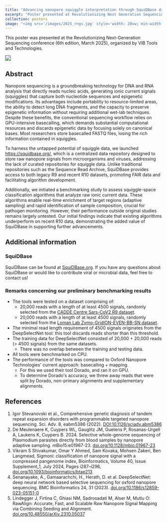 ```yaml
---
title: "Advancing nanopore squiggle interpretation through SquiDBase data centralisation and algorithmic benchmarking"
excerpt: "Poster presented at Revolutionizing Next Generation Sequencing 2025."
collection: posters
image: "<img src='/images/2025_rngs.jpg' style='width: 20vw; min-width: 100px; border: 1px solid grey;'>"
---
```


This poster was presented at the Revolutionizing Next-Generation Sequencing conference (6th edition, March 2025), organized by VIB Tools and Technologies.

<a href="/files/2025_rngs.pdf"><img src= "/images/2025_rngs.jpg" style="border: 1px solid grey;"></a>


## Abstract

Nanopore sequencing is a groundbreaking technology for DNA and RNA analysis that directly reads nucleic acids, generating ionic current signals (squiggles) that capture both nucleotide sequences and epigenetic modifications. Its advantages include portability to resource-limited areas, the ability to detect long DNA fragments, and the capacity to preserve epigenetic information without requiring additional wet-lab techniques. Despite these benefits, the conventional sequencing workflow relies on GPU-intensive basecalling, which demands substantial computational resources and discards epigenetic data by focusing solely on canonical bases. Most researchers store basecalled FASTQ files, losing the rich information contained in squiggles.

To harness the untapped potential of squiggle data, we launched <a href="https://squidbase.org/">https://squidbase.org/</a>, which is a centralized data repository designed to store raw nanopore signals from microorganisms and viruses, addressing the lack of curated repositories for squiggle data. Unlike traditional repositories such as the Sequence Read Archive, SquiDBase provides access to both legacy R9 and recent R10 datasets, promoting FAIR data and facilitating algorithm development.

Additionally, we initiated a benchmarking study to assess squiggle-space classification algorithms that analyze raw ionic current data. These algorithms enable real-time enrichment of target regions (adaptive sampling) and rapid identification of sample composition, crucial for pathogen monitoring. However, their performance outside original studies remains largely untested. Our initial findings indicate that existing algorithms underperform on recent R10 data, demonstrating the added value of SquiDBase in supporting further advancements.

## Additional information

### SquiDBase 

SquiDBase can be found at <a href="https://squidbase.org/">SquiDBase.org</a>. If you have any questions about SquiDBase or would like to contribute viral or microbial data, feel free to contact us!

### Remarks concerning our preliminary benchmarking results

- The tools were tested on a dataset comprising of:
	- 20,000 reads with a length of at least 4500 signals, randomly selected from the <a href="https://squidbase.org/submissions/SQB000003">CADDE Centre Sars-CoV2 R9 dataset</a>.
	- 20,000 reads with a length of at least 4500 signals, randomly selected from the <a href="https://github.com/LomanLab/mockcommunity">Loman Lab Zymo-GridION-EVEN-BB-SN dataset</a>.
- The minimal read length requirement of 4500 signals originates from the DeepSelectNet tool: this tool discards reads shorter than this threshold.
- The training data for DeepSelectNet consisted of 20,000 + 20,000 reads (> 4500 signals) from the same datasets.
	- There was no overlap between the training and testing data.
- All tools were benchmarked on CPU.
- The performance of the tools was compared to Oxford Nanopore Technologies' current approach: basecalling + mapping.
	- For this we used their tool Dorado, and ran it on GPU.
	- To determine Dorado's accuracy, we threw away reads that were split by Dorado, non-primary alignments and supplementary alignments.

## References

1. Igor Stevanovski et al., Comprehensive genetic diagnosis of tandem repeat expansion disorders with programmable targeted nanopore sequencing. Sci. Adv. 8, eabm5386 (2022). <a href="https://doi.org/10.1126/sciadv.abm5386">DOI:10.1126/sciadv.abm5386</a>
2. De Meulenaere K, Cuypers WL, Gauglitz JM, Guetens P, Rosanas-Urgell A, Laukens K, Cuypers B. 2024. Selective whole-genome sequencing of Plasmodium parasites directly from blood samples by nanopore adaptive sampling. mBio15:e01967-23. <a href="https://doi.org/10.1128/mbio.01967-23">doi.org/10.1128/mbio.01967-23</a>
3. Vikram S Shivakumar, Omar Y Ahmed, Sam Kovaka, Mohsen Zakeri, Ben Langmead, Sigmoni: classification of nanopore signal with a compressed pangenome index, Bioinformatics, Volume 40, Issue Supplement_1, July 2024, Pages i287–i296, <a href="https://doi.org/10.1093/bioinformatics/btae213">doi.org/10.1093/bioinformatics/btae213</a>
4. Senanayake, A., Gamaarachchi, H., Herath, D. et al. DeepSelectNet: deep neural network based selective sequencing for oxford nanopore sequencing. BMC Bioinformatics 24, 31 (2023). <a href="https://doi.org/10.1186/s12859-023-05151-0">doi.org/10.1186/s12859-023-05151-0</a>
5. Lindegger J, Firtina C, Ghiasi NM, Sadrosadati M, Alser M, Mutlu O: RawAlign: Accurate, Fast, and Scalable Raw Nanopore Signal Mapping via Combining Seeding and Alignment. <a href="https://doi.org/10.48550/arXiv.2310.05037">doi.org/10.48550/arXiv.2310.05037</a>
